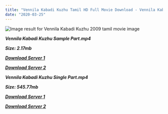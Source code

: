```yaml
---
title: "Vennila Kabadi Kuzhu Tamil HD Full Movie Download - Vennila Kabadi Kuzhu Tamil HD Movie Download"
date: "2020-03-25"
---
```


![Image result for Vennila Kabadi Kuzhu  2009 tamil movie image](https://m.media-amazon.com/images/M/MV5BYTU2NGNmOTctNDkzYi00YmE4LWI0M2EtN2MwZDAzMWVhYWU1XkEyXkFqcGdeQXVyOTk3NTc2MzE@._V1_.jpg)

**_Vennila Kabadi Kuzhu Sample Part.mp4_**

**_Size: 2.17mb_**

**_[Download Server 1](http://b7.wetransfer.vip/files/Tamil{8713b6b5f6e59cdcf244c33a3a7a492372c7347c9d869ddefa7d70dd3612d3d9}20Movies/Tamil{8713b6b5f6e59cdcf244c33a3a7a492372c7347c9d869ddefa7d70dd3612d3d9}20Recent{8713b6b5f6e59cdcf244c33a3a7a492372c7347c9d869ddefa7d70dd3612d3d9}20Movies/Vennila{8713b6b5f6e59cdcf244c33a3a7a492372c7347c9d869ddefa7d70dd3612d3d9}20Kabadi{8713b6b5f6e59cdcf244c33a3a7a492372c7347c9d869ddefa7d70dd3612d3d9}20Kuzhu{8713b6b5f6e59cdcf244c33a3a7a492372c7347c9d869ddefa7d70dd3612d3d9}20(2009)/Vennila{8713b6b5f6e59cdcf244c33a3a7a492372c7347c9d869ddefa7d70dd3612d3d9}20Kabadi{8713b6b5f6e59cdcf244c33a3a7a492372c7347c9d869ddefa7d70dd3612d3d9}20Kuzhu/Vennila{8713b6b5f6e59cdcf244c33a3a7a492372c7347c9d869ddefa7d70dd3612d3d9}20Kabadi{8713b6b5f6e59cdcf244c33a3a7a492372c7347c9d869ddefa7d70dd3612d3d9}20Kuzhu{8713b6b5f6e59cdcf244c33a3a7a492372c7347c9d869ddefa7d70dd3612d3d9}20(2009){8713b6b5f6e59cdcf244c33a3a7a492372c7347c9d869ddefa7d70dd3612d3d9}20Sample{8713b6b5f6e59cdcf244c33a3a7a492372c7347c9d869ddefa7d70dd3612d3d9}20(640x360).mp4)_**

**_[Download Server 2](http://b7.wetransfer.vip/files/Tamil{8713b6b5f6e59cdcf244c33a3a7a492372c7347c9d869ddefa7d70dd3612d3d9}20Movies/Tamil{8713b6b5f6e59cdcf244c33a3a7a492372c7347c9d869ddefa7d70dd3612d3d9}20Recent{8713b6b5f6e59cdcf244c33a3a7a492372c7347c9d869ddefa7d70dd3612d3d9}20Movies/Vennila{8713b6b5f6e59cdcf244c33a3a7a492372c7347c9d869ddefa7d70dd3612d3d9}20Kabadi{8713b6b5f6e59cdcf244c33a3a7a492372c7347c9d869ddefa7d70dd3612d3d9}20Kuzhu{8713b6b5f6e59cdcf244c33a3a7a492372c7347c9d869ddefa7d70dd3612d3d9}20(2009)/Vennila{8713b6b5f6e59cdcf244c33a3a7a492372c7347c9d869ddefa7d70dd3612d3d9}20Kabadi{8713b6b5f6e59cdcf244c33a3a7a492372c7347c9d869ddefa7d70dd3612d3d9}20Kuzhu/Vennila{8713b6b5f6e59cdcf244c33a3a7a492372c7347c9d869ddefa7d70dd3612d3d9}20Kabadi{8713b6b5f6e59cdcf244c33a3a7a492372c7347c9d869ddefa7d70dd3612d3d9}20Kuzhu{8713b6b5f6e59cdcf244c33a3a7a492372c7347c9d869ddefa7d70dd3612d3d9}20(2009){8713b6b5f6e59cdcf244c33a3a7a492372c7347c9d869ddefa7d70dd3612d3d9}20Sample{8713b6b5f6e59cdcf244c33a3a7a492372c7347c9d869ddefa7d70dd3612d3d9}20(640x360).mp4)_**

**_Vennila Kabadi Kuzhu Single Part.mp4_**

**_Size: 545.77mb_**

**_[Download Server 1](http://b7.wetransfer.vip/files/Tamil{8713b6b5f6e59cdcf244c33a3a7a492372c7347c9d869ddefa7d70dd3612d3d9}20Movies/Tamil{8713b6b5f6e59cdcf244c33a3a7a492372c7347c9d869ddefa7d70dd3612d3d9}20Recent{8713b6b5f6e59cdcf244c33a3a7a492372c7347c9d869ddefa7d70dd3612d3d9}20Movies/Vennila{8713b6b5f6e59cdcf244c33a3a7a492372c7347c9d869ddefa7d70dd3612d3d9}20Kabadi{8713b6b5f6e59cdcf244c33a3a7a492372c7347c9d869ddefa7d70dd3612d3d9}20Kuzhu{8713b6b5f6e59cdcf244c33a3a7a492372c7347c9d869ddefa7d70dd3612d3d9}20(2009)/Vennila{8713b6b5f6e59cdcf244c33a3a7a492372c7347c9d869ddefa7d70dd3612d3d9}20Kabadi{8713b6b5f6e59cdcf244c33a3a7a492372c7347c9d869ddefa7d70dd3612d3d9}20Kuzhu/Vennila{8713b6b5f6e59cdcf244c33a3a7a492372c7347c9d869ddefa7d70dd3612d3d9}20Kabadi{8713b6b5f6e59cdcf244c33a3a7a492372c7347c9d869ddefa7d70dd3612d3d9}20Kuzhu{8713b6b5f6e59cdcf244c33a3a7a492372c7347c9d869ddefa7d70dd3612d3d9}20(2009){8713b6b5f6e59cdcf244c33a3a7a492372c7347c9d869ddefa7d70dd3612d3d9}20Single{8713b6b5f6e59cdcf244c33a3a7a492372c7347c9d869ddefa7d70dd3612d3d9}20Part{8713b6b5f6e59cdcf244c33a3a7a492372c7347c9d869ddefa7d70dd3612d3d9}20(640x360).mp4)_**

**_[Download Server 2](http://b7.wetransfer.vip/files/Tamil{8713b6b5f6e59cdcf244c33a3a7a492372c7347c9d869ddefa7d70dd3612d3d9}20Movies/Tamil{8713b6b5f6e59cdcf244c33a3a7a492372c7347c9d869ddefa7d70dd3612d3d9}20Recent{8713b6b5f6e59cdcf244c33a3a7a492372c7347c9d869ddefa7d70dd3612d3d9}20Movies/Vennila{8713b6b5f6e59cdcf244c33a3a7a492372c7347c9d869ddefa7d70dd3612d3d9}20Kabadi{8713b6b5f6e59cdcf244c33a3a7a492372c7347c9d869ddefa7d70dd3612d3d9}20Kuzhu{8713b6b5f6e59cdcf244c33a3a7a492372c7347c9d869ddefa7d70dd3612d3d9}20(2009)/Vennila{8713b6b5f6e59cdcf244c33a3a7a492372c7347c9d869ddefa7d70dd3612d3d9}20Kabadi{8713b6b5f6e59cdcf244c33a3a7a492372c7347c9d869ddefa7d70dd3612d3d9}20Kuzhu/Vennila{8713b6b5f6e59cdcf244c33a3a7a492372c7347c9d869ddefa7d70dd3612d3d9}20Kabadi{8713b6b5f6e59cdcf244c33a3a7a492372c7347c9d869ddefa7d70dd3612d3d9}20Kuzhu{8713b6b5f6e59cdcf244c33a3a7a492372c7347c9d869ddefa7d70dd3612d3d9}20(2009){8713b6b5f6e59cdcf244c33a3a7a492372c7347c9d869ddefa7d70dd3612d3d9}20Single{8713b6b5f6e59cdcf244c33a3a7a492372c7347c9d869ddefa7d70dd3612d3d9}20Part{8713b6b5f6e59cdcf244c33a3a7a492372c7347c9d869ddefa7d70dd3612d3d9}20(640x360).mp4)_**
